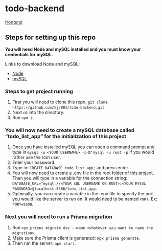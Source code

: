 # todo-backend

[frontend](https://github.com/mjs001/todo-frontend)

## Steps for setting up this repo

**You will need Node and mySQL installed and you must know your credentials for mySQL.**

Links to download Node and mySQL:

- [Node](https://nodejs.org/en/download/prebuilt-installer)
- [mySQL](https://dev.mysql.com/downloads/installer/)

### Steps to get project running

1. First you will need to clone this repo. `git clone https://github.com/mjs001/todo-backend.git`.
2. Next `cd` into the directory.
3. Run `npm i`.

### You will now need to create a mySQL database called “todo_list_app” for the initialization of this project

1. Once you have installed mySQL you can open a command prompt and type in `mysql -u <YOUR USERNAME> -p` or `mysql -u root -p` if you would rather use the root user.
2. Enter your password.
3. Type in: `CREATE DATABASE todo_list_app;` and press enter.
4. You will now need to create a .env file in the root folder of this project. Then you will type in a variable for the connection string: `DATABASE_URL="mysql://<YOUR SQL USERNAME OR ROOT>:<YOUR MYSQL PASSWORD>@localhost:3306/todo_list_app`.
5. Optionally, you can create a variable in the .env file to specify the port you would like the server to run on. It would need to be named `PORT`. Ex: `PORT=5000`.

### Next you will need to run a Prisma migration

1. Run `npx prisma migrate dev --name <whatever you want to name the migration>`.
2. Make sure the Prisma client is generated: `npx prisma generate`.
3. Then run the server: `npm start`.
